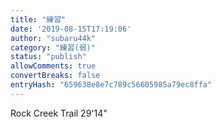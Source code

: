 ```yaml
---
title: "練習"
date: '2019-08-15T17:19:06'
author: "subaru44k"
category: "練習(弱)"
status: "publish"
allowComments: true
convertBreaks: false
entryHash: "659638e8e7c789c56605985a79ec8ffa"
---
```

Rock Creek Trail
29'14"
